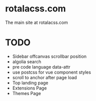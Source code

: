 # rotalacss.com
The main site at rotalacss.com

# TODO
- Sidebar offcanvas scrollbar position
- algolia search
- pre code language data-attr
- use postcss for vue component styles
- scroll to anchor after page load
- Top landing page
- Extensions Page
- Themes Page

